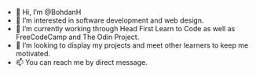 - 👋 Hi, I’m @BohdanH
- 👀 I’m interested in software development and web design.
- 🌱 I’m currently working through Head First Learn to Code as well as FreeCodeCamp and The Odin Project.
- 💞️ I’m looking to display my projects and meet other learners to keep me motivated.
- 📫 You can reach me by direct message.

<!---
BohdanHoh/BohdanHoh is a ✨ special ✨ repository because its `README.md` (this file) appears on your GitHub profile.
You can click the Preview link to take a look at your changes.
--->
